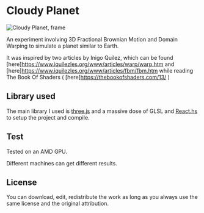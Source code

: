 # Cloudy Planet

![Cloudy Planet, frame](https://raw.githubusercontent.com/KessonDalef/cloudy_planet/master/Screenshots/Codevember_6.gif)

An experiment involving 3D Fractional Brownian Motion and Domain Warping to simulate a planet similar to Earth.

It was inspired by two articles by Inigo Quilez, which can be found [here]https://www.iquilezles.org/www/articles/warp/warp.htm and [here]https://www.iquilezles.org/www/articles/fbm/fbm.htm while reading The Book Of Shaders ( [here]https://thebookofshaders.com/13/ )

## Library used

The main library I used is [three.js](https://threejs.org/) and a massive dose of GLSL and [React.hs](reactjs.org) to setup the project and compile.

## Test

Tested on an AMD GPU.

Different machines can get different results.

## License

You can download, edit, redistribute the work as long as you always use the same license and the original attribution.